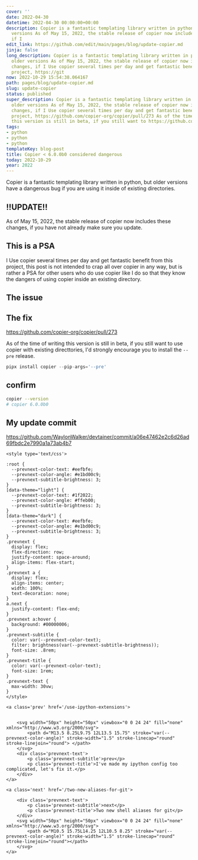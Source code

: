 ```yaml
---
cover: ''
date: 2022-04-30
datetime: 2022-04-30 00:00:00+00:00
description: Copier is a fantastic templating library written in python, but older
  versions As of May 15, 2022, the stable release of copier now includes these changes,
  if I
edit_link: https://github.com/edit/main/pages/blog/update-copier.md
jinja: false
long_description: Copier is a fantastic templating library written in python, but
  older versions As of May 15, 2022, the stable release of copier now includes these
  changes, if I Use copier several times per day and get fantastic benefit from this
  project, https://git
now: 2022-10-29 15:54:38.064167
path: pages/blog/update-copier.md
slug: update-copier
status: published
super_description: Copier is a fantastic templating library written in python, but
  older versions As of May 15, 2022, the stable release of copier now includes these
  changes, if I Use copier several times per day and get fantastic benefit from this
  project, https://github.com/copier-org/copier/pull/273 As of the time of writing
  this version is still in beta, if you still want to https://github.com/WaylonWalker/devtainer/commit/a06e47462e2c6d26ad69fbdc2e7990a1a73ab4b7
tags:
- python
- python
- python
templateKey: blog-post
title: Copier < 6.0.0b0 considered dangerous
today: 2022-10-29
year: 2022
---
```


Copier is a fantastic templating library written in python, but older versions
have a dangerous bug if you are using it inside of existing directories.

## !!UPDATE!!

As of May 15, 2022, the stable release of copier now includes these changes, if
you have not already make sure you update.

## This is a PSA

I Use copier several times per day and get fantastic benefit from this project,
this post is not intended to crap all over copier in any way, but is rather a
PSA for other users who do use copier like I do so that they know the dangers
of using copier inside an existing directory.

## The issue

## The fix

https://github.com/copier-org/copier/pull/273

As of the time of writing this version is still in beta, if you still want to
use copier with existing directtories, I'd strongly encourage you to install
the `--pre` release.

``` python
pipx install copier --pip-args='--pre'
```

## confirm

``` bash
copier --version
# copier 6.0.0b0
```


## My update commit

https://github.com/WaylonWalker/devtainer/commit/a06e47462e2c6d26ad69fbdc2e7990a1a73ab4b7
<div class='prevnext'>

    <style type='text/css'>

    :root {
      --prevnext-color-text: #eefbfe;
      --prevnext-color-angle: #e1bd00c9;
      --prevnext-subtitle-brightness: 3;
    }
    [data-theme="light"] {
      --prevnext-color-text: #1f2022;
      --prevnext-color-angle: #ffeb00;
      --prevnext-subtitle-brightness: 3;
    }
    [data-theme="dark"] {
      --prevnext-color-text: #eefbfe;
      --prevnext-color-angle: #e1bd00c9;
      --prevnext-subtitle-brightness: 3;
    }
    .prevnext {
      display: flex;
      flex-direction: row;
      justify-content: space-around;
      align-items: flex-start;
    }
    .prevnext a {
      display: flex;
      align-items: center;
      width: 100%;
      text-decoration: none;
    }
    a.next {
      justify-content: flex-end;
    }
    .prevnext a:hover {
      background: #00000006;
    }
    .prevnext-subtitle {
      color: var(--prevnext-color-text);
      filter: brightness(var(--prevnext-subtitle-brightness));
      font-size: .8rem;
    }
    .prevnext-title {
      color: var(--prevnext-color-text);
      font-size: 1rem;
    }
    .prevnext-text {
      max-width: 30vw;
    }
    </style>
    
    <a class='prev' href='/use-ipython-extensions'>
    

        <svg width="50px" height="50px" viewbox="0 0 24 24" fill="none" xmlns="http://www.w3.org/2000/svg">
            <path d="M13.5 8.25L9.75 12L13.5 15.75" stroke="var(--prevnext-color-angle)" stroke-width="1.5" stroke-linecap="round" stroke-linejoin="round"> </path>
        </svg>
        <div class='prevnext-text'>
            <p class='prevnext-subtitle'>prev</p>
            <p class='prevnext-title'>I've made my ipython config too complicated, let's fix it.</p>
        </div>
    </a>
    
    <a class='next' href='/two-new-aliases-for-git'>
    
        <div class='prevnext-text'>
            <p class='prevnext-subtitle'>next</p>
            <p class='prevnext-title'>Two new shell aliases for git</p>
        </div>
        <svg width="50px" height="50px" viewbox="0 0 24 24" fill="none" xmlns="http://www.w3.org/2000/svg">
            <path d="M10.5 15.75L14.25 12L10.5 8.25" stroke="var(--prevnext-color-angle)" stroke-width="1.5" stroke-linecap="round" stroke-linejoin="round"></path>
        </svg>
    </a>
  </div>